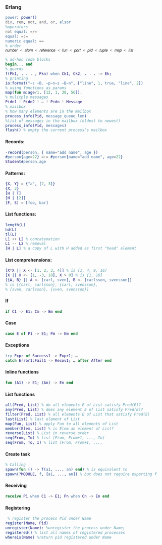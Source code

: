 ### Erlang
```erlang
power: power()
div, rem, not, and, or, elsor
%operators
not equal: =/=
equal: =:=
numeric equal: ==
% order
𝑛𝑢𝑚𝑏𝑒𝑟 < 𝑎𝑡𝑜𝑚 < 𝑟𝑒𝑓𝑒𝑟𝑒𝑛𝑐𝑒 < 𝑓𝑢𝑛 < 𝑝𝑜𝑟𝑡 < 𝑝𝑖𝑑 < 𝑡𝑢𝑝𝑙𝑒 < 𝑚𝑎𝑝 < 𝑙𝑖𝑠𝑡
```
```erlang
% ad-hoc code blocks
begin... end
% guards
f(Pk1, . . . , Pkn) when Ck1, Ck2, . . . -> Ek;
% printing
io:format("~s ~B. ~p~n~s ~B~n", ["line", 1, true, "line", 2])
% using functions as params
map(fun m:age/1, [12, 1, 30, 56]).
% mulitple messages
Pidn1 ! Pidn2 ! … ! Pidn ! Message
% mailbox
% how many elements are in the mailbox
process_info(Pid, message_queue_len)
%list of messages in the mailbox (oldest to newest)
process_info(Pid, messages)
flush() % empty the current process’s mailbox
```
#### Records:
```erlang
-record(person, { name="add name", age })
#person{age=22} =:= #person{name="add name", age=22}
Student#person.age
```
#### Patterns:
```erlang
{X, Y} = {"a", [2, 3]}
{X, 3}
[H | T]
[H | [2]]
[F, S] = [foo, bar]
```
#### List functions:
```erlang
length(L)
hd(L)
tl(L)
L1 ++ L2 % concatenation
L1 -- L2 % removal
[H | L] % a copy of L with H added as first "head" element
```
#### List comprehensions:
```erlang
[X*X || X <- [1, 2, 3, 4]] % is [1, 4, 9, 16]
[X || X <- [1, -3, 10], X > 0] % is [1, 10]
[{A, B} || A <- [carl, sven], B <- [carlsson, svensson]]
% is [{carl, carlsson}, {carl, svensson},
% {sven, carlsson}, {sven, svensson}]
```
#### If
```erlang
if C1 -> E1; Cm -> Em end
```
#### Case
```erlang
case E of P1 -> E1; Pm -> Em end
```
#### Exceptions
```erlang
try Expr of Success1 -> Expr1; …
catch Error1:Fail1 -> Recov1; … after After end
```
#### Inline functions
```erlang
fun (A1) -> E1; (An) -> En end
```
#### List functions
```erlang
all(Pred, List) % do all elements E of List satisfy Pred(E)?
any(Pred, List) % does any element E of List satisfy Pred(E)?
filter(Pred, List) % all elements E of List that satisfy Pred(E)
last(List) % last element of List
map(Fun, List) % apply Fun to all elements of List
member(Elem, List) % is Elem an element of List?
reverse(List) % List in reverse order
seq(From, To) % list [From, From+1, ..., To]
seq(From, To, I) % list [From, From+I, ...,
```
#### Create task
```erlang
% Calling
spawn(fun () -> f(a1, ..., an) end) % is equivalent to
spawn(?MODULE, f, [a1, ..., an]) % but does not require exporting f
```
#### Receiving
```erlang
receive P1 when C1 -> E1; Pn when Cn -> En end
```
#### Registering
```erlang
 % register the process Pid under Name
register(Name, Pid)
unregister(Name): %unregister the process under Name;
registered() % list all names of registered processes
whereis(Name) %return pid registered under Name
```
